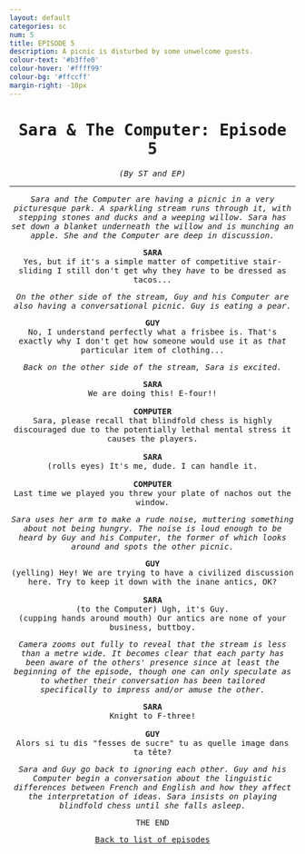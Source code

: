 ```yaml
---
layout: default
categories: sc
num: 5
title: EPISODE 5
description: A picnic is disturbed by some unwelcome guests.
colour-text: '#b3ffe0'
colour-hover: '#ffff99'
colour-bg: '#ffccff'
margin-right: -10px
---
```

<div style="text-align: center; font-family: 'Inconsolata', monospace;" class="centre">

  <h1>Sara & The Computer: Episode 5</h1>

  <p><em>(By ST and EP)</em></p>

  <hr>

  <p><em>Sara and the Computer are having a picnic in a very picturesque park. A sparkling stream
  runs through it, with stepping stones and ducks and a weeping willow. Sara has set
  down a blanket underneath the willow and is munching an apple. She and the Computer
  are deep in discussion.</em></p>

  <div style="font-weight: bold;">SARA</div>
  <div>Yes, but if it's a simple matter of competitive stair-sliding I still don't get why they <em>have</em> to
  be dressed as tacos...</div>

  <p><em>On the other side of the stream, Guy and his Computer are also having a conversational picnic. Guy is eating
  a pear.</em></p>

  <div style="font-weight: bold;">GUY</div>
  <div>No, I understand perfectly what a frisbee is. That's exactly why I don't get how someone would use it as <em>that</em> particular
  item of clothing...</div>

  <p><em>Back on the other side of the stream, Sara is excited.</em></p>

  <div style="font-weight: bold;">SARA</div>
  <div>We are doing this! E-four!!</div>

  <br />

  <div style="font-weight: bold;">COMPUTER</div>
  <div>Sara, please recall that blindfold chess is highly discouraged due to the potentially lethal mental stress it causes the players.</div>

  <br />

  <div style="font-weight: bold;">SARA</div>
  <div>(rolls eyes) It's me, dude. I can handle it.</div>

  <br />

  <div style="font-weight: bold;">COMPUTER</div>
  <div>Last time we played you threw your plate of nachos out the window.</div>

  <p><em>Sara uses her arm to make a rude noise, muttering something about not being hungry.
  The noise is loud enough to be heard by Guy and his Computer, the former of which
  looks around and spots the other picnic.</em></p>

  <div style="font-weight: bold;">GUY</div>
  <div>(yelling) Hey! We are trying to have a civilized discussion here. Try to keep it down with the inane antics, OK?</div>

  <br />

  <div style="font-weight: bold;">SARA</div>
  <div>(to the Computer) Ugh, it's Guy. <br /> (cupping hands around mouth) Our antics are none of your business, buttboy.</div>

  <p><em>Camera zooms out fully to reveal that the stream is less than a metre wide. It becomes clear that each party
  has been aware of the others' presence since at least the beginning of the episode, though one can only
  speculate as to whether their conversation has been tailored specifically to impress and/or amuse the other.</em></p>

  <div style="font-weight: bold;">SARA</div>
  <div>Knight to F-three!</div>

  <br />

  <div style="font-weight: bold;">GUY</div>
  <div>Alors si tu dis "fesses de sucre" tu as quelle image dans ta t&ecircte?</div>

  <p><em>Sara and Guy go back to ignoring each other. Guy and his Computer begin a conversation about the linguistic differences
  between French and English and how they affect the interpretation of ideas. Sara insists on playing blindfold chess until she falls asleep.</em></p>

  <p>THE END</p>

  <p style="padding-bottom: 15px;"><u><a href="{{ "/sotries/sc" }}">Back to list of episodes</a></u></p>
</div>
